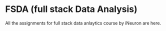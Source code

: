 # FSDA (full stack Data Analysis)
 All the assignments for full stack data anlaytics course by iNeuron are here.
